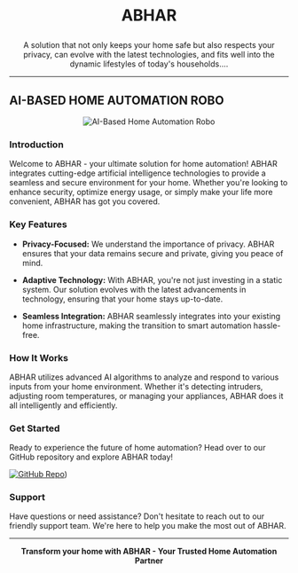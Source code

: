 # <p align="center">ABHAR</p>  

<p align="center">
  A solution that not only keeps your home safe but also respects your privacy, can evolve with the latest technologies, and fits well into the dynamic lifestyles of today's households....
</p>

---------------------------------------------------------------------

## AI-BASED HOME AUTOMATION ROBO

<p align="center">
  <img src="https://i.ibb.co/GkBKBd1/home-automation-robo.jpg" alt="AI-Based Home Automation Robo">
</p>

### Introduction

Welcome to ABHAR - your ultimate solution for home automation! ABHAR integrates cutting-edge artificial intelligence technologies to provide a seamless and secure environment for your home. Whether you're looking to enhance security, optimize energy usage, or simply make your life more convenient, ABHAR has got you covered.

### Key Features

- **Privacy-Focused:** We understand the importance of privacy. ABHAR ensures that your data remains secure and private, giving you peace of mind.
  
- **Adaptive Technology:** With ABHAR, you're not just investing in a static system. Our solution evolves with the latest advancements in technology, ensuring that your home stays up-to-date.
  
- **Seamless Integration:** ABHAR seamlessly integrates into your existing home infrastructure, making the transition to smart automation hassle-free.

### How It Works

ABHAR utilizes advanced AI algorithms to analyze and respond to various inputs from your home environment. Whether it's detecting intruders, adjusting room temperatures, or managing your appliances, ABHAR does it all intelligently and efficiently.

### Get Started

Ready to experience the future of home automation? Head over to our GitHub repository and explore ABHAR today!

[![GitHub Repo](https://img.shields.io/badge/GitHub-Explore%20ABHAR-green)]([https://epicpjm05.github.io/ABHAR/WEb/}))

### Support

Have questions or need assistance? Don't hesitate to reach out to our friendly support team. We're here to help you make the most out of ABHAR.

---

<p align="center">
  <b>Transform your home with ABHAR - Your Trusted Home Automation Partner</b>
</p>
